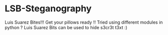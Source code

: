 # LSB-Steganography

Luis Suarez Bites!!!
Get your pillows ready !! Tried using different modules in python ?
Luis Suarez Bits can be used to hide s3cr3t t3xt :)
